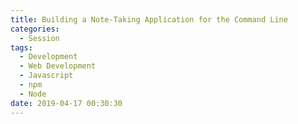 ```yaml
---
title: Building a Note-Taking Application for the Command Line
categories:
  - Session
tags:
  - Development
  - Web Development
  - Javascript
  - npm
  - Node
date: 2019-04-17 00:30:30
---
```

